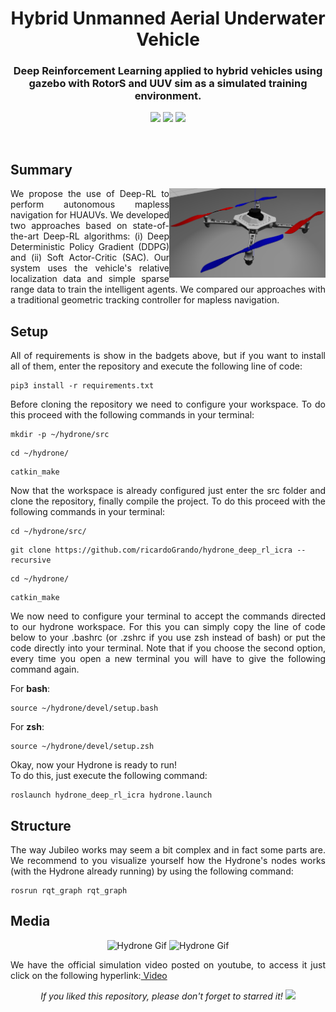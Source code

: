 <h1 align="center">Hybrid Unmanned Aerial Underwater Vehicle</h1>
<h3 align="center">Deep Reinforcement Learning applied to hybrid vehicles using gazebo with RotorS and UUV sim as a simulated training environment.</h3>

<p align="center"> 
  <img src="https://img.shields.io/badge/PyTorch-v1.7.0-blue"/>
  <img src="https://img.shields.io/badge/Pandas-v1.1.3-blue"/>
  <img src="https://img.shields.io/badge/Numpy-v1.19.2-blue"/>
</p>
<br/>

## Summary
<p align="justify"> 
  <img src="media/hydrone.png" alt="Hydrone" align="right" width="250">
  <a> We propose the use of Deep-RL to perform autonomous mapless navigation for HUAUVs. We developed two approaches based on state-of-the-art
  Deep-RL algorithms: (i) Deep Deterministic Policy Gradient (DDPG) and (ii) Soft Actor-Critic (SAC). Our system uses the vehicle's relative localization
  data and simple sparse range data to train the intelligent agents. We compared our approaches with a traditional geometric tracking controller
  for mapless navigation.</a>  
</p>
  
## Setup
<p align="justify"> 
 <a>All of requirements is show in the badgets above, but if you want to install all of them, enter the repository and execute the following line of code:</a>
</p>

```shell
pip3 install -r requirements.txt
```

<p align="justify"> 
 <a>Before cloning the repository we need to configure your workspace. To do this proceed with the following commands in your terminal:</a>
</p>

```shell
mkdir -p ~/hydrone/src
```
```shell
cd ~/hydrone/
```
```shell
catkin_make
```

<p align="justify"> 
 <a>Now that the workspace is already configured just enter the src folder and clone the repository, finally compile the project. To do this proceed with the following commands in your terminal:</a>
</p>

```shell
cd ~/hydrone/src/
```

```shell
git clone https://github.com/ricardoGrando/hydrone_deep_rl_icra --recursive
```

```shell
cd ~/hydrone/
```

```shell
catkin_make
```

<p align="justify"> 
 <a>We now need to configure your terminal to accept the commands directed to our hydrone workspace. For this you can simply copy the line of code below to your .bashrc (or .zshrc if you use zsh instead of bash) or put the code directly into your terminal. Note that if you choose the second option, every time you open a new terminal you will have to give the following command again.</a>
</p>

<p align="justify"> 
 <a>For <b>bash</b>:</a>
</p>

```shell
source ~/hydrone/devel/setup.bash
```

<p align="justify"> 
 <a>For <b>zsh</b>:</a>
</p>

```shell
source ~/hydrone/devel/setup.zsh
```

<p align="justify"> 
 <a>Okay, now your Hydrone is ready to run!</a><br/>
 <a>To do this, just execute the following command:</a>
</p>

```shell
roslaunch hydrone_deep_rl_icra hydrone.launch
```

## Structure
<p align="justify"> 
  <a>The way Jubileo works may seem a bit complex and in fact some parts are. We recommend to you visualize yourself how the Hydrone's nodes works
  (with the Hydrone already running) by using the following command:</a>
</p>

```shell
rosrun rqt_graph rqt_graph
```

## Media

<p align="center"> 
  <img src="media/hydrone_airtowater.gif" alt="Hydrone Gif" width="400"/>
  <img src="media/hydrone_watertoair.gif" alt="Hydrone Gif" width="400"/>
</p>  

<p align="justify"> 
  <a>We have the official simulation video posted on youtube, to access it just click on the following hyperlink:</a><a href="https://www.youtube.com/"> Video</a>
</p>

<p align="center"> 
  <a><i>If you liked this repository, please don't forget to starred it!</i></a>
  <img src="https://img.shields.io/github/stars/ricardoGrando/hydrone_deep_rl_icra?style=social"/>
</p>

